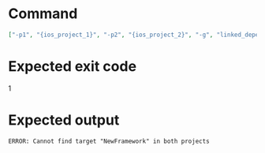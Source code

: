 # Command
```json
["-p1", "{ios_project_1}", "-p2", "{ios_project_2}", "-g", "linked_dependencies", "-t", "NewFramework", "-f", "markdown", "-v"]
```

# Expected exit code
1

# Expected output
```
ERROR: Cannot find target "NewFramework" in both projects

```
